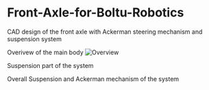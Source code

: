 # Front-Axle-for-Boltu-Robotics
CAD design of the front axle with Ackerman steering mechanism and suspension system
 
 Overivew of the main body
 ![Overview](https://user-images.githubusercontent.com/68491855/235934907-59ca95f4-6d92-4e7c-96a0-c3e116530d6b.png)

Suspension part of the system


Overall Suspension and Ackerman mechanism of the system
